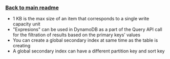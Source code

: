 ### [Back to main readme](Readme.md)

- 1 KB is the max size of an item that corresponds to a single write capacity unit
- "Expresions" can be used in DynamoDB as a part of the Query API call for the filtration of results based on the primary keys’ values
- You can create a global secondary index at same time as the table is creating
- A global secondary index can have a different partition key and sort key